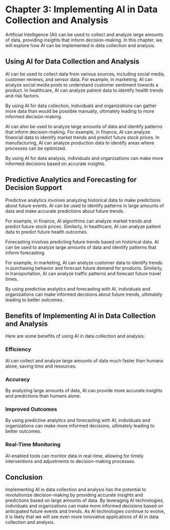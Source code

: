 Chapter 3: Implementing AI in Data Collection and Analysis
==========================================================

Artificial Intelligence (AI) can be used to collect and analyze large amounts of data, providing insights that inform decision-making. In this chapter, we will explore how AI can be implemented in data collection and analysis.

Using AI for Data Collection and Analysis
-----------------------------------------

AI can be used to collect data from various sources, including social media, customer reviews, and sensor data. For example, in marketing, AI can analyze social media posts to understand customer sentiment towards a product. In healthcare, AI can analyze patient data to identify health trends and risk factors.

By using AI for data collection, individuals and organizations can gather more data than would be possible manually, ultimately leading to more informed decision-making.

AI can also be used to analyze large amounts of data and identify patterns that inform decision-making. For example, in finance, AI can analyze financial data to identify market trends and predict future stock prices. In manufacturing, AI can analyze production data to identify areas where processes can be optimized.

By using AI for data analysis, individuals and organizations can make more informed decisions based on accurate insights.

Predictive Analytics and Forecasting for Decision Support
---------------------------------------------------------

Predictive analytics involves analyzing historical data to make predictions about future events. AI can be used to identify patterns in large amounts of data and make accurate predictions about future trends.

For example, in finance, AI algorithms can analyze market trends and predict future stock prices. Similarly, in healthcare, AI can analyze patient data to predict future health outcomes.

Forecasting involves predicting future trends based on historical data. AI can be used to analyze large amounts of data and identify patterns that inform forecasting.

For example, in marketing, AI can analyze customer data to identify trends in purchasing behavior and forecast future demand for products. Similarly, in transportation, AI can analyze traffic patterns and forecast future travel times.

By using predictive analytics and forecasting with AI, individuals and organizations can make informed decisions about future trends, ultimately leading to better outcomes.

Benefits of Implementing AI in Data Collection and Analysis
-----------------------------------------------------------

Here are some benefits of using AI in data collection and analysis:

### Efficiency

AI can collect and analyze large amounts of data much faster than humans alone, saving time and resources.

### Accuracy

By analyzing large amounts of data, AI can provide more accurate insights and predictions than humans alone.

### Improved Outcomes

By using predictive analytics and forecasting with AI, individuals and organizations can make more informed decisions, ultimately leading to better outcomes.

### Real-Time Monitoring

AI-enabled tools can monitor data in real-time, allowing for timely interventions and adjustments to decision-making processes.

Conclusion
----------

Implementing AI in data collection and analysis has the potential to revolutionize decision-making by providing accurate insights and predictions based on large amounts of data. By leveraging AI technologies, individuals and organizations can make more informed decisions based on anticipated future events and trends. As AI technologies continue to evolve, it is likely that we will see even more innovative applications of AI in data collection and analysis.
